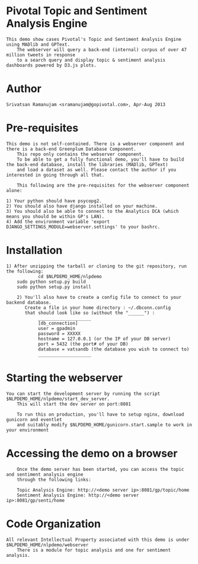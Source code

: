 Pivotal Topic and Sentiment Analysis Engine
============================================

	This demo show cases Pivotal's Topic and Sentiment Analysis Engine using MADlib and GPText.
        The webserver will query a back-end (internal) corpus of over 47 million tweets in response
        to a search query and display topic & sentiment analysis dashboards powered by D3.js plots.

Author
=======

	Srivatsan Ramanujam <sramanujam@gopivotal.com>, Apr-Aug 2013

Pre-requisites
===============

	This demo is not self-contained. There is a webserver component and there is a back-end Greenplum Database Component.
        This repo only contains the webserver component.        
        To be able to get a fully functional demo, you'll have to build the back-end database, install the libraries (MADlib, GPText)
        and load a dataset as well. Please contact the author if you interested in going through all that.

        This following are the pre-requisites for the webserver component alone:

	1) Your python should have psycopg2.
	2) You should also have django installed on your machine.
	3) You should also be able to connect to the Analytics DCA (which means you should be within GP's LAN).
	4) Add the environment variable 'export DJANGO_SETTINGS_MODULE=webserver.settings' to your bashrc.

Installation
=============

	1) After unzipping the tarball or cloning to the git repository, run the following:
                cd $NLPDEMO_HOME/nlpdemo 
  		sudo python setup.py build
  		sudo python setup.py install

        2) You'll also have to create a config file to connect to your backend database.
           Create a file in your home directory : ~/.dbconn.config  
           that should look like so (without the "______") :
                ____________________
                [db_connection]
                user = gpadmin
                password = XXXXX
                hostname = 127.0.0.1 (or the IP of your DB server)
                port = 5432 (the port# of your DB)
                database = vatsandb (the database you wish to connect to)
                ____________________


Starting the webserver
=======================

	You can start the development server by running the script $NLPDEMO_HOME/nlpdemo/start_dev_server.
        This will start the dev server on port:8081

        To run this on production, you'll have to setup nginx, download gunicorn and eventlet 
        and suitably modify $NLPDEMO_HOME/gunicorn.start.sample to work in your environment  

Accessing the demo on a browser
================================

        Once the demo server has been started, you can access the topic and sentiment analysis engine 
        through the following links:

        Topic Analysis Engine: http://<demo server ip>:8081/gp/topic/home
        Sentiment Analysis Engine: http://<demo server ip>:8081/gp/senti/home

Code Organization
==================

	All relevant Intellectual Property associated with this demo is under $NLPDEMO_HOME/nlpdemo/webserver
        There is a module for topic analysis and one for sentiment analysis.

